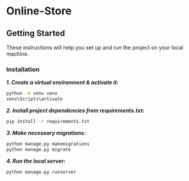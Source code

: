 # Online-Store

## Getting Started

These instructions will help you set up and run the project on your local machine.

### Installation

***1. Create a virtual environment & activate it:***

```sh
python -m venv venv
venv\Scripts\activate
```
   
***2. Install project dependencies from requirements.txt:***
```sh
pip install -r requirements.txt
```

***3. Make necessary migrations:***
```sh
python manage.py makemigrations
python manage.py migrate
```

***4. Run the local server:***
```sh
python manage.py runserver
